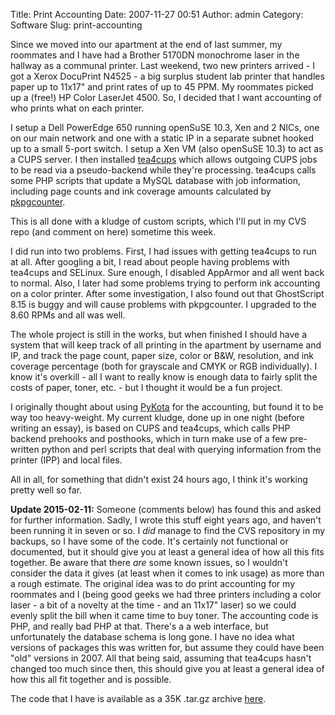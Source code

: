 Title: Print Accounting
Date: 2007-11-27 00:51
Author: admin
Category: Software
Slug: print-accounting

Since we moved into our apartment at the end of last summer, my
roommates and I have had a Brother 5170DN monochrome laser in the
hallway as a communal printer. Last weekend, two new printers arrived -
I got a Xerox DocuPrint N4525 - a big surplus student lab printer that
handles paper up to 11x17" and print rates of up to 45 PPM. My roommates
picked up a (free!) HP Color LaserJet 4500. So, I decided that I want
accounting of who prints what on each printer.

I setup a Dell PowerEdge 650 running openSuSE 10.3, Xen and 2 NICs, one
on our main network and one with a static IP in a separate subnet hooked
up to a small 5-port switch. I setup a Xen VM (also openSuSE 10.3) to
act as a CUPS server. I then installed
[tea4cups](http://www.pykota.com/software/tea4cups) which allows
outgoing CUPS jobs to be read via a pseudo-backend while they're
processing. tea4cups calls some PHP scripts that update a MySQL database
with job information, including page counts and ink coverage amounts
calculated by [pkpgcounter](http://www.pykota.com/software/pkpgcounter).

This is all done with a kludge of custom scripts, which I'll put in my
CVS repo (and comment on here) sometime this week.

I did run into two problems. First, I had issues with getting tea4cups
to run at all. After googling a bit, I read about people having problems
with tea4cups and SELinux. Sure enough, I disabled AppArmor and all went
back to normal. Also, I later had some problems trying to perform ink
accounting on a color printer. After some investigation, I also found
out that GhostScript 8.15 is buggy and will cause problems with
pkpgcounter. I upgraded to the 8.60 RPMs and all was well.

The whole project is still in the works, but when finished I should have
a system that will keep track of all printing in the apartment by
username and IP, and track the page count, paper size, color or B&W,
resolution, and ink coverage percentage (both for grayscale and CMYK or
RGB individually). I know it's overkill - all I want to really know is
enough data to fairly split the costs of paper, toner, etc. - but I
thought it would be a fun project.

I originally thought about using
[PyKota](http://www.pykota.com/software/pykota) for the accounting, but
found it to be way too heavy-weight. My current kludge, done up in one
night (before writing an essay), is based on CUPS and tea4cups, which
calls PHP backend prehooks and posthooks, which in turn make use of a
few pre-written python and perl scripts that deal with querying
information from the printer (IPP) and local files.

All in all, for something that didn't exist 24 hours ago, I think it's
working pretty well so far.

__Update 2015-02-11:__ Someone (comments below) has found this and asked
for further information. Sadly, I wrote this stuff eight years ago, and
haven't been running it in seven or so. I _did_ manage to find the CVS
repository in my backups, so I have some of the code. It's certainly not
functional or documented, but it should give you at least a general idea
of how all this fits together. Be aware that there _are_ some known issues,
so I wouldn't consider the data it gives (at least when it comes to ink
usage) as more than a rough estimate. The original idea was to do print
accounting for my roommates and I (being good geeks we had three printers
including a color laser - a bit of a novelty at the time - and an 11x17"
laser) so we could evenly split the bill when it came time to buy toner.
The accounting code is PHP, and really bad PHP at that. There's a
a web interface, but unfortunately the database schema is long gone.
I have no idea what versions of packages this was written for, but assume
they could have been "old" versions in 2007. All that being said, assuming
that tea4cups hasn't changed too much since then, this should give you
at least a general idea of how this all fit together and is possible.

The code that I have is available as a 35K .tar.gz archive [here](/GFX/printAccounting.tar.gz).
